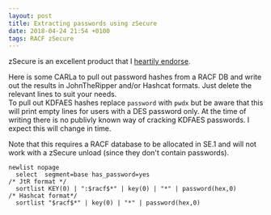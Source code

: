 ```yaml
---
layout: post
title: Extracting passwords using zSecure
date: 2018-04-24 21:54 +0100
tags: RACF zSecure
---
```

zSecure is an excellent product that I [heartily endorse](https://www.youtube.com/watch?v=BfOmkqz06SY).  

Here is some CARLa to pull out password hashes from a RACF DB and write out the results in JohnTheRipper and/or Hashcat formats. Just delete the relevant lines to suit your needs.  
To pull out KDFAES hashes replace `password` with `pwdx` but be aware that this will print empty lines for users with a DES password only. At the time of writing there is no publivly known way of cracking KDFAES passwords. I expect this will change in time.  

Note that this requires a RACF database to be allocated in SE.1 and will not work with a zSecure unload (since they don't contain passwords).  

```
newlist nopage
  select  segment=base has_password=yes
/* JtR format */
  sortlist KEY(0) | ":$racf$*" | key(0) | "*" | password(hex,0)
/* Hashcat format*/
  sortlist "$racf$*" | key(0) | "*" | password(hex,0)
```